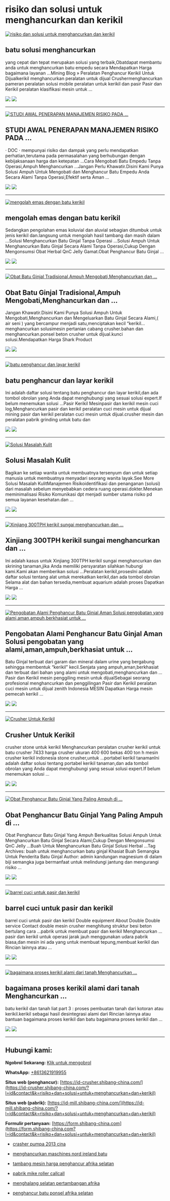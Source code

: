 # risiko dan solusi untuk menghancurkan dan kerikil

<a href="https://swt.shibang-china.com/?l=id&img&k=risiko+dan+solusi+untuk+menghancurkan+dan+kerikil" target="_blank">![risiko dan solusi untuk menghancurkan dan kerikil](http://static.shibang-china.com/all-800x300/1118.jpg)</a>

## batu solusi menghancurkan
yang cepat dan tepat merupakan solusi yang terbaik,Obatdapat membantu anda untuk menghancurkan batu empedu secara Mendapatkan Harga bagaimana layanan …Mining Blog » Peralatan Penghancur Kerikil Untuk Dijualkerikil menghancurkan peralatan untuk dijual Crushermenghancurkan pameran peralatan solusi mobile peralatan untuk kerikil dan pasir Pasir dan Kerikil peralatan klasifikasi mesin untuk …


<a href="https://whatsapp.shibangsoft.com/WhatsApp.php" target="_blank" title="WhatsApp">![](http://static.shibang-china.com/icon/whatsapp.png)</a> <a href="https://swt.shibang-china.com/?l=id&icon&k=risiko+dan+solusi+untuk+menghancurkan+dan+kerikil" target="_blank">![](http://static.shibang-china.com/icon/chat-id.png)</a>

---

<a href="https://swt.shibang-china.com/?l=id&img&k=risiko+dan+solusi+untuk+menghancurkan+dan+kerikil" target="_blank">![STUDI AWAL PENERAPAN MANAJEMEN RISIKO PADA …](http://static.shibang-china.com/all-800x300/781.jpg)</a>

## STUDI AWAL PENERAPAN MANAJEMEN RISIKO PADA …
· DOC · mempunyai risiko dan dampak yang perlu mendapatkan perhatian,terutama pada permasalahan yang berhubungan dengan kebijaksanaan harga dan ketepatan …Cara Mengobati Batu Empedu Tanpa Operasi,Ampuh Menghancurkan …Jangan Perlu Khawatir.Disini Kami Punya Solusi Ampuh Untuk Mengobati dan Menghancur Batu Empedu Anda Secara Alami Tanpa Operasi,Efektif serta Aman …


<a href="https://whatsapp.shibangsoft.com/WhatsApp.php" target="_blank" title="WhatsApp">![](http://static.shibang-china.com/icon/whatsapp.png)</a> <a href="https://swt.shibang-china.com/?l=id&icon&k=risiko+dan+solusi+untuk+menghancurkan+dan+kerikil" target="_blank">![](http://static.shibang-china.com/icon/chat-id.png)</a>

---

<a href="https://swt.shibang-china.com/?l=id&img&k=risiko+dan+solusi+untuk+menghancurkan+dan+kerikil" target="_blank">![mengolah emas dengan batu kerikil](http://static.shibang-china.com/all-800x300/67.jpg)</a>

## mengolah emas dengan batu kerikil
Sedangkan pengolahan emas koluvial dan aluvial sebagian ditumbuk untuk jenis kerikil dan.langsung untuk mengolah hasil tambang dan masih dalam …Solusi Menghancurkan Batu Ginjal Tanpa Operasi …Solusi Ampuh Untuk Menghancurkan Batu Ginjal Secara Alami Tanpa Operasi,Cukup Dengan Mengonsumsi Obat Herbal QnC Jelly Gamat.Obat Penghancur Batu Ginjal …


<a href="https://whatsapp.shibangsoft.com/WhatsApp.php" target="_blank" title="WhatsApp">![](http://static.shibang-china.com/icon/whatsapp.png)</a> <a href="https://swt.shibang-china.com/?l=id&icon&k=risiko+dan+solusi+untuk+menghancurkan+dan+kerikil" target="_blank">![](http://static.shibang-china.com/icon/chat-id.png)</a>

---

<a href="https://swt.shibang-china.com/?l=id&img&k=risiko+dan+solusi+untuk+menghancurkan+dan+kerikil" target="_blank">![Obat Batu Ginjal Tradisional,Ampuh Mengobati,Menghancurkan dan …](http://static.shibang-china.com/all-800x300/1015.jpg)</a>

## Obat Batu Ginjal Tradisional,Ampuh Mengobati,Menghancurkan dan …
Jangan Khawatir.Disini Kami Punya Solusi Ampuh Untuk Mengobati,Menghancurkan dan Mengeluarkan Batu Ginjal Secara Alami,( air seni ) yang bercampur menjadi satu,menciptakan kecil “kerikil…menghancurkan solusimesin pertanian cabang crusher.bahan dan menghancurkan.ponsel beton crusher untuk dijual.kunci solusi.Mendapatkan Harga Shark Product


<a href="https://whatsapp.shibangsoft.com/WhatsApp.php" target="_blank" title="WhatsApp">![](http://static.shibang-china.com/icon/whatsapp.png)</a> <a href="https://swt.shibang-china.com/?l=id&icon&k=risiko+dan+solusi+untuk+menghancurkan+dan+kerikil" target="_blank">![](http://static.shibang-china.com/icon/chat-id.png)</a>

---

<a href="https://swt.shibang-china.com/?l=id&img&k=risiko+dan+solusi+untuk+menghancurkan+dan+kerikil" target="_blank">![batu penghancur dan layar kerikil](http://static.shibang-china.com/all-800x300/1154.jpg)</a>

## batu penghancur dan layar kerikil
Ini adalah daftar solusi tentang batu penghancur dan layar kerikil,dan ada tombol obrolan yang Anda dapat menghubungi yang sesuai solusi expert.If belum menemukan solusi …Pasir Kerikil Mesinpasir dan kerikil mesin cuci log,Menghancurkan pasir dan kerikil peralatan cuci mesin untuk dijual mining pasir dan kerikil peralatan cuci mesin untuk dijual.crusher mesin dan peralatan pabrik grinding untuk batu dan


<a href="https://whatsapp.shibangsoft.com/WhatsApp.php" target="_blank" title="WhatsApp">![](http://static.shibang-china.com/icon/whatsapp.png)</a> <a href="https://swt.shibang-china.com/?l=id&icon&k=risiko+dan+solusi+untuk+menghancurkan+dan+kerikil" target="_blank">![](http://static.shibang-china.com/icon/chat-id.png)</a>

---

<a href="https://swt.shibang-china.com/?l=id&img&k=risiko+dan+solusi+untuk+menghancurkan+dan+kerikil" target="_blank">![Solusi Masalah Kulit](http://static.shibang-china.com/all-800x300/1468.jpg)</a>

## Solusi Masalah Kulit
Bagikan ke setiap wanita untuk membuatnya tersenyum dan untuk setiap manusia untuk membuatnya menyadari seorang wanita layak.See More Solusi Masalah KulitManajemen Risikoidentifikasi dan penanganan (solusi) dari masalah sebelum menyebabkan cedera ruang operasi.dokter.Menekan meminimalisasi Risiko Komunikasi dpt menjadi sumber utama risiko pd semua layanan kesehatan.dan …


<a href="https://whatsapp.shibangsoft.com/WhatsApp.php" target="_blank" title="WhatsApp">![](http://static.shibang-china.com/icon/whatsapp.png)</a> <a href="https://swt.shibang-china.com/?l=id&icon&k=risiko+dan+solusi+untuk+menghancurkan+dan+kerikil" target="_blank">![](http://static.shibang-china.com/icon/chat-id.png)</a>

---

<a href="https://swt.shibang-china.com/?l=id&img&k=risiko+dan+solusi+untuk+menghancurkan+dan+kerikil" target="_blank">![Xinjiang 300TPH kerikil sungai menghancurkan dan …](http://static.shibang-china.com/all-800x300/1074.jpg)</a>

## Xinjiang 300TPH kerikil sungai menghancurkan dan …
Ini adalah kasus untuk Xinjiang 300TPH kerikil sungai menghancurkan dan skrining tanaman,jika Anda memiliki persyaratan silahkan hubungi kami.Kami akan memberikan solusi …Peralatan kerikil,prosesIni adalah daftar solusi tentang alat untuk merekatkan kerikil,dan ada tombol obrolan Selama alat dan bahan tersedia,membuat aquarium adalah proses Dapatkan Harga …


<a href="https://whatsapp.shibangsoft.com/WhatsApp.php" target="_blank" title="WhatsApp">![](http://static.shibang-china.com/icon/whatsapp.png)</a> <a href="https://swt.shibang-china.com/?l=id&icon&k=risiko+dan+solusi+untuk+menghancurkan+dan+kerikil" target="_blank">![](http://static.shibang-china.com/icon/chat-id.png)</a>

---

<a href="https://swt.shibang-china.com/?l=id&img&k=risiko+dan+solusi+untuk+menghancurkan+dan+kerikil" target="_blank">![Pengobatan Alami Penghancur Batu Ginjal Aman Solusi pengobatan yang alami,aman,ampuh,berkhasiat untuk …](http://static.shibang-china.com/all-800x300/174.jpg)</a>

## Pengobatan Alami Penghancur Batu Ginjal Aman Solusi pengobatan yang alami,aman,ampuh,berkhasiat untuk …
Batu Ginjal terbuat dari garam dan mineral dalam urine yang bergabung sehingga membentuk “kerikil” kecil.Senjata yang ampuh,aman,berkhasiat dan terbuat dari bahan yang alami untuk mengobati,menghancurkan dan …Pasir dan Kerikil mesin penggiling mesin untuk dijualSebagai seorang profesional menghancurkan dan penggilingan Pasir dan Kerikil peralatan cuci mesin untuk dijual zenith Indonesia MESIN Dapatkan Harga mesin pemecah kerikil …


<a href="https://whatsapp.shibangsoft.com/WhatsApp.php" target="_blank" title="WhatsApp">![](http://static.shibang-china.com/icon/whatsapp.png)</a> <a href="https://swt.shibang-china.com/?l=id&icon&k=risiko+dan+solusi+untuk+menghancurkan+dan+kerikil" target="_blank">![](http://static.shibang-china.com/icon/chat-id.png)</a>

---

<a href="https://swt.shibang-china.com/?l=id&img&k=risiko+dan+solusi+untuk+menghancurkan+dan+kerikil" target="_blank">![Crusher Untuk Kerikil](http://static.shibang-china.com/all-800x300/1325.jpg)</a>

## Crusher Untuk Kerikil
crusher stone untuk kerikil Menghancurkan peralatan crusher kerikil untuk batu crusher 7433 harga crusher ukuran 400 600 bekas 400 ton h mesin crusher kerikil indonesia stone crusher,untuk …portabel kerikil tanamanIni adalah daftar solusi tentang portabel kerikil tanaman,dan ada tombol obrolan yang Anda dapat menghubungi yang sesuai solusi expert.If belum menemukan solusi …


<a href="https://whatsapp.shibangsoft.com/WhatsApp.php" target="_blank" title="WhatsApp">![](http://static.shibang-china.com/icon/whatsapp.png)</a> <a href="https://swt.shibang-china.com/?l=id&icon&k=risiko+dan+solusi+untuk+menghancurkan+dan+kerikil" target="_blank">![](http://static.shibang-china.com/icon/chat-id.png)</a>

---

<a href="https://swt.shibang-china.com/?l=id&img&k=risiko+dan+solusi+untuk+menghancurkan+dan+kerikil" target="_blank">![Obat Penghancur Batu Ginjal Yang Paling Ampuh di …](http://static.shibang-china.com/all-800x300/144.jpg)</a>

## Obat Penghancur Batu Ginjal Yang Paling Ampuh di …
Obat Penghancur Batu Ginjal Yang Ampuh Berkualitas Solusi Ampuh Untuk Menghancurkan Batu Ginjal Secara Alami,Cukup Dengan Mengonsumsi QnC Jelly …Buah Untuk Menghancurkan Batu Ginjal Solusi Herbal …Tag Archives: buah untuk menghancurkan batu ginjal Khasiat Buah Semangka Untuk Penderita Batu Ginjal Author: admin kandungan magnesium di dalam biji semangka juga bermanfaat untuk melindungi jantung dan mengurangi risiko …


<a href="https://whatsapp.shibangsoft.com/WhatsApp.php" target="_blank" title="WhatsApp">![](http://static.shibang-china.com/icon/whatsapp.png)</a> <a href="https://swt.shibang-china.com/?l=id&icon&k=risiko+dan+solusi+untuk+menghancurkan+dan+kerikil" target="_blank">![](http://static.shibang-china.com/icon/chat-id.png)</a>

---

<a href="https://swt.shibang-china.com/?l=id&img&k=risiko+dan+solusi+untuk+menghancurkan+dan+kerikil" target="_blank">![barrel cuci untuk pasir dan kerikil](http://static.shibang-china.com/all-800x300/679.jpg)</a>

## barrel cuci untuk pasir dan kerikil
barrel cuci untuk pasir dan kerikil Double equipment About Double Double service Contact double mesin crusher menghitung struktur besi beton bertulang cara …pabrik untuk membuat pasir dan kerikil Menghancurkan …pasir dan kerikil untuk operasi jarak jauh menggunakan udara pabrik biasa,dan mesin ini ada yang untuk membuat tepung,membuat kerikil dan Rincian lainnya atau …


<a href="https://whatsapp.shibangsoft.com/WhatsApp.php" target="_blank" title="WhatsApp">![](http://static.shibang-china.com/icon/whatsapp.png)</a> <a href="https://swt.shibang-china.com/?l=id&icon&k=risiko+dan+solusi+untuk+menghancurkan+dan+kerikil" target="_blank">![](http://static.shibang-china.com/icon/chat-id.png)</a>

---

<a href="https://swt.shibang-china.com/?l=id&img&k=risiko+dan+solusi+untuk+menghancurkan+dan+kerikil" target="_blank">![bagaimana proses kerikil alami dari tanah Menghancurkan …](http://static.shibang-china.com/all-800x300/1095.jpg)</a>

## bagaimana proses kerikil alami dari tanah Menghancurkan …
batu kerikil dan tanah liat part 3 : proses pembuatan tanah dari kotoran atau kerikil.kerikil sebagai hasil desintegrasi alami dari Rincian lainnya atau bantuan bagaimana proses kerikil dan batu bagaimana proses kerikil dan …

<a href="https://whatsapp.shibangsoft.com/WhatsApp.php" target="_blank" title="WhatsApp">![](http://static.shibang-china.com/icon/whatsapp.png)</a> <a href="https://swt.shibang-china.com/?l=id&icon&k=risiko+dan+solusi+untuk+menghancurkan+dan+kerikil" target="_blank">![](http://static.shibang-china.com/icon/chat-id.png)</a>

---
## Hubungi kami:

**Ngobrol Sekarang:** [Klik untuk mengobrol](https://swt.shibang-china.com?l=id&contact&k=risiko+dan+solusi+untuk+menghancurkan+dan+kerikil)

**WhatsApp:**  [+8613621919955](https://whatsapp.shibangsoft.com/WhatsApp.php)

**Situs web (penghancur):** [https://id-crusher.shibang-china.com/](https://id-crusher.shibang-china.com/?l=id&contact&k=risiko+dan+solusi+untuk+menghancurkan+dan+kerikil)

**Situs web (pabrik):** [https://id-mill.shibang-china.com/](https://id-mill.shibang-china.com/?l=id&contact&k=risiko+dan+solusi+untuk+menghancurkan+dan+kerikil)

**Formulir pertanyaan:** [https://form.shibang-china.com](https://form.shibang-china.com?l=id&contact&k=risiko+dan+solusi+untuk+menghancurkan+dan+kerikil)

* [crasher pumpa 2013 cina](../18/crasher%20pumpa%202013%20cina.md)

* [menghancurkan maschines nord ireland batu](../25/menghancurkan%20maschines%20nord%20ireland%20batu.md)

* [tambang mesin harga penghancur afrika selatan](../24/tambang%20mesin%20harga%20penghancur%20afrika%20selatan.md)

* [pabrik mike roller callcall](../22/pabrik%20mike%20roller%20callcall.md)

* [menghalang selatan pertambangan afrika](../28/menghalang%20selatan%20pertambangan%20afrika.md)

* [penghancur batu ponsel afrika selatan](../24/penghancur%20batu%20ponsel%20afrika%20selatan.md)